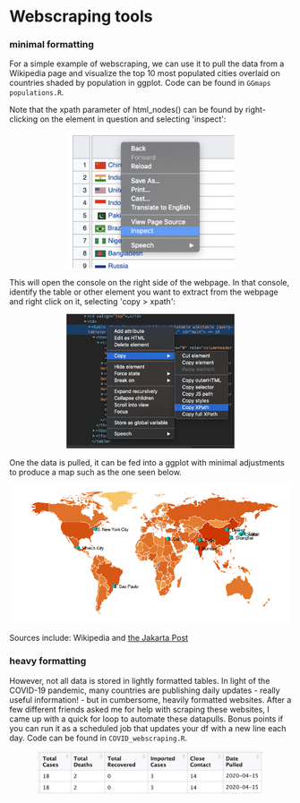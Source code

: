 # Webscraping tools

### minimal formatting
For a simple example of webscraping, we can use it to pull the data from a Wikipedia page and visualize the top 10 most populated cities overlaid on countries shaded by population in ggplot. Code can be found in `GGmaps populations.R`.

Note that the xpath parameter of html_nodes() can be found by right-clicking on the element in question and selecting 'inspect':

<p align="center">
  <img width="300" src="https://github.com/jordanjasuta/Top10Cities/blob/master/imgs/inspect.jpg">
</p>

This will open the console on the right side of the webpage. In that console, identify the table or other element you want to extract from the webpage and right click on it, selecting 'copy > xpath':

<p align="center">
  <img width="300" src="https://github.com/jordanjasuta/Top10Cities/blob/master/imgs/copyxpath.jpg">
</p>


One the data is pulled, it can be fed into a ggplot with minimal adjustments to produce a map such as the one seen below.

![alt text](https://github.com/jordanjasuta/Top10Cities/blob/master/imgs/Citiesplot.png "Final plot")


Sources include: Wikipedia and [the Jakarta Post](http://www.thejakartapost.com/life/2017/11/03/here-are-10-of-the-most-populated-cities-in-the-world.html)


### heavy formatting
However, not all data is stored in lightly formatted tables. In light of the COVID-19 pandemic, many countries are publishing daily updates - really useful information! - but in cumbersome, heavily formatted websites. After a few different friends asked me for help with scraping these websites, I came up with a quick for loop to automate these datapulls. Bonus points if you can run it as a scheduled job that updates your df with a new line each day. Code can be found in `COVID_webscraping.R`.

<p align="center">
  <img width="80%" src="https://github.com/jordanjasuta/Top10Cities/blob/master/imgs/COVID_df.jpg">
</p>
